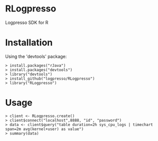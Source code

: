 RLogpresso
==========

Logpresso SDK for R

# Installation #

Using the 'devtools' package:

	> install.packages("rJava")
	> install.packages("devtools")
	> library("devtools")
	> install_github("logpresso/RLogpresso")
	> library("RLogpresso")

# Usage #
	
	> client <- RLogpresso.create()
	> client$connect("localhost",8888, "id", "password")
	> data <- client$query("table duration=2h sys_cpu_logs | timechart span=2m avg(kernel+user) as value")
	> summary(data)

